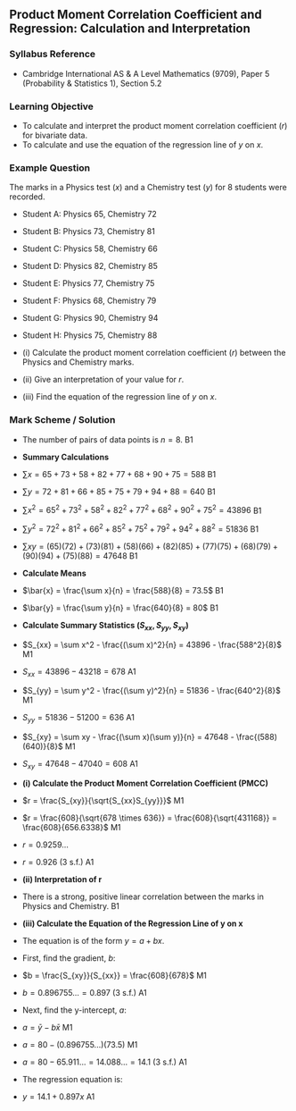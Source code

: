 ## Product Moment Correlation Coefficient and Regression: Calculation and Interpretation

### Syllabus Reference
- Cambridge International AS & A Level Mathematics (9709), Paper 5 (Probability & Statistics 1), Section 5.2

### Learning Objective
- To calculate and interpret the product moment correlation coefficient ($r$) for bivariate data.
- To calculate and use the equation of the regression line of $y$ on $x$.

### Example Question
The marks in a Physics test ($x$) and a Chemistry test ($y$) for 8 students were recorded.

- Student A: Physics 65, Chemistry 72
- Student B: Physics 73, Chemistry 81
- Student C: Physics 58, Chemistry 66
- Student D: Physics 82, Chemistry 85
- Student E: Physics 77, Chemistry 75
- Student F: Physics 68, Chemistry 79
- Student G: Physics 90, Chemistry 94
- Student H: Physics 75, Chemistry 88

- (i) Calculate the product moment correlation coefficient ($r$) between the Physics and Chemistry marks.
- (ii) Give an interpretation of your value for $r$.
- (iii) Find the equation of the regression line of $y$ on $x$.

### Mark Scheme / Solution
- The number of pairs of data points is $n=8$. B1

- **Summary Calculations**
- $\sum x = 65+73+58+82+77+68+90+75 = 588$ B1
- $\sum y = 72+81+66+85+75+79+94+88 = 640$ B1
- $\sum x^2 = 65^2+73^2+58^2+82^2+77^2+68^2+90^2+75^2 = 43896$ B1
- $\sum y^2 = 72^2+81^2+66^2+85^2+75^2+79^2+94^2+88^2 = 51836$ B1
- $\sum xy = (65)(72)+(73)(81)+(58)(66)+(82)(85)+(77)(75)+(68)(79)+(90)(94)+(75)(88) = 47648$ B1

- **Calculate Means**
- $\bar{x} = \frac{\sum x}{n} = \frac{588}{8} = 73.5$ B1
- $\bar{y} = \frac{\sum y}{n} = \frac{640}{8} = 80$ B1

- **Calculate Summary Statistics ($S_{xx}, S_{yy}, S_{xy}$)**
- $S_{xx} = \sum x^2 - \frac{(\sum x)^2}{n} = 43896 - \frac{588^2}{8}$ M1
- $S_{xx} = 43896 - 43218 = 678$ A1
- $S_{yy} = \sum y^2 - \frac{(\sum y)^2}{n} = 51836 - \frac{640^2}{8}$ M1
- $S_{yy} = 51836 - 51200 = 636$ A1
- $S_{xy} = \sum xy - \frac{(\sum x)(\sum y)}{n} = 47648 - \frac{(588)(640)}{8}$ M1
- $S_{xy} = 47648 - 47040 = 608$ A1

- **(i) Calculate the Product Moment Correlation Coefficient (PMCC)**
- $r = \frac{S_{xy}}{\sqrt{S_{xx}S_{yy}}}$ M1
- $r = \frac{608}{\sqrt{678 \times 636}} = \frac{608}{\sqrt{431168}} = \frac{608}{656.6338}$ M1
- $r = 0.9259...$
- $r = 0.926$ (3 s.f.) A1

- **(ii) Interpretation of r**
- There is a strong, positive linear correlation between the marks in Physics and Chemistry. B1

- **(iii) Calculate the Equation of the Regression Line of y on x**
- The equation is of the form $y = a + bx$.
- First, find the gradient, $b$:
- $b = \frac{S_{xy}}{S_{xx}} = \frac{608}{678}$ M1
- $b = 0.896755... = 0.897$ (3 s.f.) A1
- Next, find the y-intercept, $a$:
- $a = \bar{y} - b\bar{x}$ M1
- $a = 80 - (0.896755...)(73.5)$ M1
- $a = 80 - 65.911... = 14.088... = 14.1$ (3 s.f.) A1
- The regression equation is:
- $y = 14.1 + 0.897x$ A1